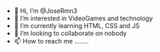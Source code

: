 - 👋 Hi, I’m @JoseRmn3
- 👀 I’m interested in VideoGames and technology
- 🌱 I’m currently learning HTML, CSS and JS
- 💞️ I’m looking to collaborate on nobody
- 📫 How to reach me ........

<!---
JoseRmn3/JoseRmn3 is a ✨ special ✨ repository because its `README.md` (this file) appears on your GitHub profile.
You can click the Preview link to take a look at your changes.
--->
